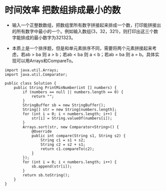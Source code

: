 # 时间效率 把数组排成最小的数

* 输入一个正整数数组，把数组里所有数字拼接起来排成一个数，打印能拼接出的所有数字中最小的一个。例如输入数组{3，32，321}，则打印出这三个数字能排成的最小数字为321323。

* 本质上是一个排序题，但是和单元素排序不同，需要将两个元素拼接起来考虑，若ab > ba 则 a > b；若ab < ba 则 a < b；若ab = ba 则 a = b。具体实现可以用Arrays和CompareTo。

```
import java.util.Arrays;
import java.util.Comparator;

public class Solution {
    public String PrintMinNumber(int [] numbers) {
        if (numbers == null || numbers.length == 0) {
            return "";
        }
        StringBuffer sb = new StringBuffer();
        String[] str = new String[numbers.length];
        for (int i = 0; i < numbers.length; i++) {
            str[i] = String.valueOf(numbers[i]);
        }
        Arrays.sort(str, new Comparator<String>() {
            @Override
            public int compare(String s1, String s2) {
                String c1 = s1 + s2;
                String c2 = s2 + s1;
                return c1.compareTo(c2);
            }
        });
        for (int i = 0; i < numbers.length; i++) {
            sb.append(str[i]);
        }
        return sb.toString();
    }
}
```